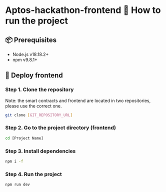# Aptos-hackathon-frontend 🚀 How to run the project

## 📦 Prerequisites

- Node.js v18.18.2+
- npm v9.8.1+

## 🗿 Deploy frontend

### Step 1. Clone the repository

Note: the smart contracts and frontend are located in two repositories, please use the correct one.

```bash
git clone [GIT_REPOSITORY_URL]
```

### Step 2. Go to the project directory (frontend)

```bash
cd [Project Name]
```

### Step 3. Install dependencies

```bash
npm i -f
```

### Step 4. Run the project

```bash
npm run dev
```
